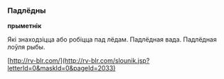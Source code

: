### Падлёдны
**прыметнік**

Які знаходзіцца або робіцца пад лёдам. Падлёдная вада. Падлёдная лоўля рыбы.

<a rel="author">[http://rv-blr.com/](http://rv-blr.com/slounik.jsp?letterId=0&maskId=0&pageId=2033)</a>
